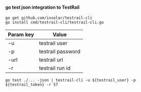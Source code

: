 #### go test json integration to TestRail

```
go get github.com/insolar/testrail-cli
go install cmd/testrail-cli/testrail-cli.go
```
| Param key     | Value             |
| ------------- | ----------------- |
| -u            | testrail user     |
| -p            | testrail password |
| -url          | testrail url      |
| -r            | testrail run id   |

```
go test ./... -json | testrail-cli -u ${testrail_user} -p ${testrail_token} -r 57
```